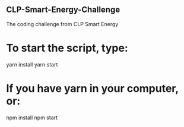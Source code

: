 ## CLP-Smart-Energy-Challenge
The coding challenge from CLP Smart Energy

# To start the script, type:

yarn install
yarn start

# If you have yarn in your computer, or:

npm install
npm start
